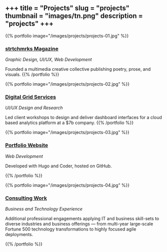 +++
title = "Projects"
slug = "projects"
thumbnail = "images/tn.png"
description = "projects"
+++
---------------------------

{{% portfolio image="/images/projects/projects-01.jpg" %}}
### [strtchmrks Magazine](/portfolio/strtchmrks)
_Graphic Design, UI/UX, Web Development_

Founded a multimedia creative collective publishing poetry, prose, and visuals.
{{% /portfolio %}}

{{% portfolio image="/images/projects/projects-02.jpg" %}}
### [Digital Grid Services](/portfolio/dgs)
_UI/UX Design and Research_

Led client workshops to design and deliver dashboard interfaces for a cloud based analytics platform at a $7b company.
{{% /portfolio %}}

{{% portfolio image="/images/projects/projects-03.jpg" %}}

### [Portfolio Website](https://github.com/lianeyue/lianeyue.github.io)
_Web Development_

Developed with Hugo and Coder, hosted on GitHub.

{{% /portfolio %}}

{{% portfolio image="/images/projects/projects-04.jpg" %}}

### [Consulting Work](/portfolio/engagements)
_Business and Technology Experience_

Additional professional engagements applying IT and business skill-sets to diverse industries and business offerings — from  multi-year large-scale Fortune 500 technology transformations to highly focused agile deployments.

{{% /portfolio %}}